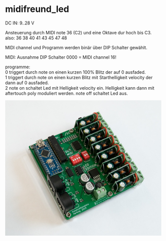 # midifreund_led

DC IN: 9..28 V 

Ansteuerung durch MIDI note 36 (C2) und eine Oktave dur hoch bis C3.
also:
36 38 40 41 43 45 47 48

MIDI channel und Programm werden binär über DIP Schalter gewählt.

MIDI: Ausnahme DIP Schalter 0000 = MIDI channel 16!

programme:  
0 triggert durch note on einen kurzen 100% Blitz der auf 0 ausfaded.  
1 triggert durch note on einen kurzen Blitz mit Starthelligkeit velocity der dann auf 0 ausfaded.  
2 note on schaltet Led mit Helligkeit velocity ein. Helligkeit kann dann mit aftertouch poly moduliert werden. note off schaltet Led aus.  

![ein Bild](midifreund_led_foto.jpg?raw=true "ein Foto")